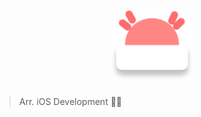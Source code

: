 ## <p align="center"> <img src="READMEData/Arr.Logo.svg" width="130px"> </p>

> Arr. iOS Development 👩‍💻
